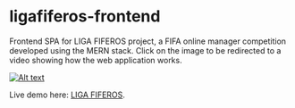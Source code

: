 # ligafiferos-frontend

Frontend SPA for LIGA FIFEROS project, a FIFA online manager competition developed using the MERN stack. Click on the image to be redirected to a video showing how the web application works.

[![Alt text](https://imgur.com/uE64euQ.jpg)](https://www.youtube.com/watch?v=559bM5MVNcQ)

Live demo here: [LIGA FIFEROS](https://ligafiferos.web.app/).

